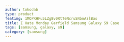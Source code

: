 ```yaml
---
author: tokodab
type: product
featimg: 1MOPRHFu5LZg8v0RtTeNcruSNbnAzlBao
title: I Hate Monday Garfield Samsung Galaxy S9 Case
tags: [samsung, galaxy, s9]
category: [samsung]
---
```

